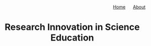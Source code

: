 <header style="padding: 10px;">
    <nav style="text-align: right;">
        <a href="index.html" style="margin: 0 10px;">Home</a>
        <a href="about.html" style="margin: 0 10px;">About</a>
    </nav>
    <h1 style="text-align: center;">Research Innovation in Science Education</h1>
</header>
